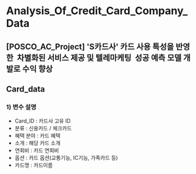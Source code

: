 # Analysis_Of_Credit_Card_Company_Data
[POSCO_AC_Project] 'S카드사' 카드 사용 특성을 반영한  차별화된 서비스 제공 및 텔레마케팅  성공 예측 모델 개발로 수익 향상
---
## Card_data
### 1) 변수 설명
- Card_ID : 카드사 고유 ID
- 분류 : 신용카드 / 체크카드 
- 혜택 분야 : 카드 혜택
- 소개 : 해당 카드 소개
- 연회비 : 카드 연회비
- 옵션 : 카드 옵션(교통기능, IC기능, 가족카드 등)
- 카드명 : 카드이름
